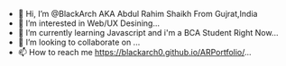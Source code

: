 - 👋 Hi, I’m @BlackArch AKA Abdul Rahim Shaikh From Gujrat,India
- 👀 I’m interested in Web/UX Desining...
- 🌱 I’m currently learning Javascript and i'm a BCA Student Right Now...
- 💞️ I’m looking to collaborate on ...
- 📫 How to reach me https://blackarch0.github.io/ARPortfolio/...

<!---
BlackArch0/BlackArch0 is a ✨ special ✨ repository because its `README.md` (this file) appears on your GitHub profile.
You can click the Preview link to take a look at your changes.
--->
